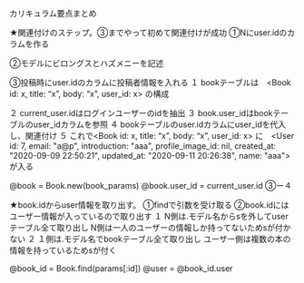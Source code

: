 カリキュラム要点まとめ

★関連付けのステップ。③までやって初めて関連付けが成功
①Nにuser.idのカラムを作る

②モデルにビロングスとハズメニーを記述

③投稿時にuser.idのカラムに投稿者情報を入れる
１	bookテーブルは　<Book id: x, title: “x”, body: “x”, user_id: x> の構成

２	current_user.idはログインユーザーのidを抽出
３	book.user_idはbookテーブルのuser_idカラムを参照
４	bookテーブルのuser.idカラムにuser_idを代入し、関連付け
５	これで<Book id: x, title: “x”, body: “x”, user_id: x> に　<User id: 7, email: "a@p", introduction: "aaa", profile_image_id: nil, created_at: "2020-09-09 22:50:21", updated_at: "2020-09-11 20:26:38", name: "aaa">	が入る

@book = Book.new(book_params)
@book.user_id = current_user.id		③ー４

★book.idからuser情報を取り出す。
①findで引数を受け取る
②book.idにはユーザー情報が入っているので取り出す
１	N側は.モデル名からsを外してuserテーブル全て取り出し	N側は一人のユーザーの情報しか持ってないためsが付かない
２	１側は.モデル名でbookテーブル全て取り出し			ユーザー側は複数の本の情報を持っているためsが付く

@book_id = Book.find(params[:id])
@user = @book_id.user

